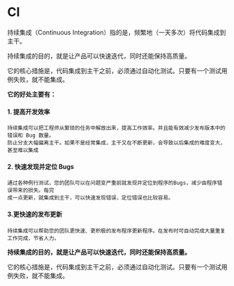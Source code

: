# CI

持续集成（Continuous Integration）指的是，频繁地（一天多次）将代码集成到主干。

持续集成的目的，就是让产品可以快速迭代，同时还能保持高质量。

它的核心措施是，代码集成到主干之前，必须通过自动化测试。只要有一个测试用例失败，就不能集成。

**它的好处主要有：**

#### **1. 提高开发效率**

```
持续集成可以把工程师从繁琐的任务中解放出来，提高工作效率。并且能有效减少发布版本中的错误和 Bug 数量。
防止分支大幅偏离主干。如果不是经常集成，主干又在不断更新，会导致以后集成的难度变大，甚至难以集成
```

#### **2. 快速发现并定位 Bugs**

```
通过各种例行测试，您的团队可以在问题变严重前就发现并定位到程序的Bugs，减少由程序错误带来的损失。每完
成一点更新，就集成到主干，可以快速发现错误，定位错误也比较容易。
```

#### **3.更快速的发布更新**

```
持续集成可以帮助您的团队更快速、更积极的发布程序更新程序。在发布时可自动完成大量重复工作完成，节省人力。
```

**持续集成的目的，就是让产品可以快速迭代，同时还能保持高质量。**

它的核心措施是，代码集成到主干之前，必须通过自动化测试。只要有一个测试用例失败，就不能集成。

